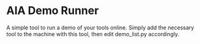 AIA Demo Runner
===============

A simple tool to run a demo of your tools online.
Simply add the necessary tool to the machine with this tool, then edit demo_list.py accordingly.